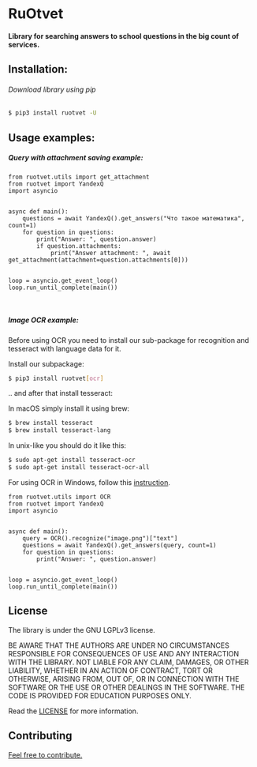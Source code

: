 <h1>RuOtvet</h1>
<h4>Library for searching answers to school questions in the big count of services.</h4>


<h2>Installation:</h2>
<h6>Download library using pip</h6>

```bash
$ pip3 install ruotvet -U
```


<h2>Usage examples:</h2>

<h5>Query with attachment saving example:</h5> 

```python3
from ruotvet.utils import get_attachment
from ruotvet import YandexQ
import asyncio


async def main():
    questions = await YandexQ().get_answers("Что такое математика", count=1)
    for question in questions:
        print("Answer: ", question.answer)
        if question.attachments:
            print("Answer attachment: ", await get_attachment(attachment=question.attachments[0]))
            

loop = asyncio.get_event_loop()
loop.run_until_complete(main())
```

<br>

<h5>Image OCR example:</h5>

<p>Before using OCR you need to install our sub-package for recognition and tesseract with language data for it.</p>

<p>Install our subpackage:</p>

```bash
$ pip3 install ruotvet[ocr]
```

<p>.. and after that install tesseract:</p>

<p>In macOS simply install it using brew:</p>

```bash
$ brew install tesseract
$ brew install tesseract-lang
```

<p>In unix-like you should do it like this:</p>

```bash
$ sudo apt-get install tesseract-ocr
$ sudo apt-get install tesseract-ocr-all
```

<p>For using OCR in Windows, follow this <a href="https://github.com/UB-Mannheim/tesseract/wiki">instruction</a>.</p>


```python3
from ruotvet.utils import OCR
from ruotvet import YandexQ
import asyncio


async def main():
    query = OCR().recognize("image.png")["text"]
    questions = await YandexQ().get_answers(query, count=1)
    for question in questions:
        print("Answer: ", question.answer)
            

loop = asyncio.get_event_loop()
loop.run_until_complete(main())
```


<h2>License</h2>
<p>The library is under the GNU LGPLv3 license.</p>
<p>
    BE AWARE THAT THE AUTHORS ARE UNDER NO CIRCUMSTANCES RESPONSIBLE FOR CONSEQUENCES OF USE AND 
    ANY INTERACTION WITH THE LIBRARY. NOT LIABLE FOR ANY CLAIM, DAMAGES, OR OTHER LIABILITY, WHETHER IN AN ACTION OF 
    CONTRACT, TORT OR OTHERWISE, ARISING FROM, OUT OF, OR IN CONNECTION WITH THE SOFTWARE OR THE USE OR OTHER DEALINGS 
    IN THE SOFTWARE. THE CODE IS PROVIDED FOR EDUCATION PURPOSES ONLY.
</p>
<p>
    Read the <a href="https://github.com/rgit/ruotvet/blob/master/LICENSE">LICENSE</a> for more information.
</p>


<h2>Contributing</h2>

<a href="https://github.com/rgit/ruotvet/graphs/contributors">Feel free to contribute.</a>
